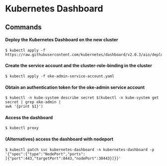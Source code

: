 # Kubernetes Dashboard

## Commands

#### Deploy the Kubernetes Dashboard on the new cluster

```
$ kubectl apply -f https://raw.githubusercontent.com/kubernetes/dashboard/v2.0.3/aio/deploy/recommended.yaml
```

#### Create the service account and the cluster-role-binding in the cluster

```
$ kubectl apply -f oke-admin-service-account.yaml
```

#### Obtain an authentication token for the oke-admin service account

```
$ kubectl -n kube-system describe secret $(kubectl -n kube-system get secret | grep oke-admin |
awk '{print $1}')
```

#### Access the dashboard

```
$ kubectl proxy
```

#### (Alternatives) access the dashboard with nodeport

```
$ kubectl patch svc kubernetes-dashboard -n kubernetes-dashboard -p '{"spec":{"type":"NodePort","ports":[{"port":443,"targetPort":8443,"nodePort":30443}]}}'
```
